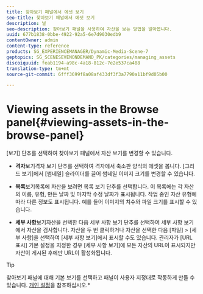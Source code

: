 ```yaml
---
title: 찾아보기 패널에서 에셋 보기
seo-title: 찾아보기 패널에서 에셋 보기
description: 널
seo-description: 찾아보기 패널을 사용하여 자산을 보는 방법을 알아봅니다.
uuid: 677b1838-0bbe-4922-92a5-6e7d9030edb9
contentOwner: admin
content-type: reference
products: SG_EXPERIENCEMANAGER/Dynamic-Media-Scene-7
geptopics: SG_SCENESEVENONDEMAND_PK/categories/managing_assets
discoiquuid: feab1194-a98c-4a18-812c-7e2e537ca488
translation-type: tm+mt
source-git-commit: 6fff3699f8a08af433df3f3a7790a11bf9d05b00

---
```



# Viewing assets in the Browse panel{#viewing-assets-in-the-browse-panel}

[보기] 단추를 선택하여 찾아보기 패널에서 자산 보기를 변경할 수 있습니다.

* **격자**&#x200B;보기격자 보기 단추를 선택하여 격자에서 축소판 양식의 에셋을 봅니다. [그리드 보기]에서 [썸네일] 슬라이더를 끌어 썸네일 이미지 크기를 변경할 수 있습니다.

* **목록**&#x200B;보기목록에 자산을 보려면 목록 보기 단추를 선택합니다. 이 목록에는 각 자산의 이름, 유형, 만든 날짜 및 마지막 수정 날짜가 표시됩니다. 작업 중인 자산 유형에 따라 다른 정보도 표시됩니다. 예를 들어 이미지의 치수와 파일 크기를 표시할 수 있습니다.

* **세부 사항**&#x200B;보기자산을 선택한 다음 세부 사항 보기 단추를 선택하여 세부 사항 보기에서 자산을 검사합니다. 자산을 두 번 클릭하거나 자산을 선택한 다음 [파일] > [세부 사항]을 선택하여 [세부 사항 보기]에서 표시할 수도 있습니다. 관리자가 [URL 표시] 기본 설정을 지정한 경우 [세부 사항 보기]에 모든 자산의 URL이 표시되지만 자산이 게시된 후에만 URL이 활성화됩니다.

>[!TIP]
>
>찾아보기 패널에 대해 기본 보기를 선택하고 패널이 사용자 지정대로 작동하게 만들 수 있습니다. [개인 설정](personal-setup.md#personal_setup)을 참조하십시오.*
